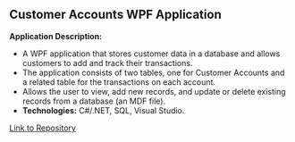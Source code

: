 ## Customer Accounts WPF Application

**Application Description:** 
  - A WPF application that stores customer data in a database and allows customers to add and track their transactions.
  - The application consists of two tables, one for Customer Accounts and a related table for the transactions on each account. 
  - Allows the user to view, add new records, and update or delete existing records from a database (an MDF file). 
  -	**Technologies:** C#/.NET, SQL, Visual Studio.


[Link to Repository](https://github.com/ryanhuber65/customer-accounts)
